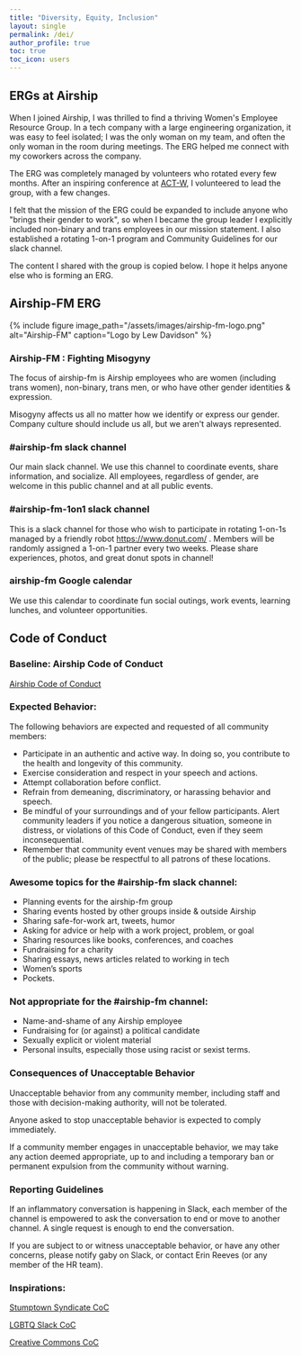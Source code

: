 ```yaml
---
title: "Diversity, Equity, Inclusion"
layout: single
permalink: /dei/
author_profile: true
toc: true
toc_icon: users
---
```



## ERGs at Airship

When I joined Airship, I was thrilled to find a thriving Women's Employee Resource Group. In a tech company with a large engineering organization, it was easy to feel isolated; I was the only woman on my team, and often the only woman in the room during meetings. The ERG helped me connect with my coworkers across the company.

The ERG was completely managed by volunteers who rotated every few months.  After an inspiring conference at [ACT-W](https://national.act-w.org/conference/), I volunteered to lead the group, with a few changes.

I felt that the mission of the ERG could be expanded to include anyone who "brings their gender to work", so when I became the group leader I explicitly included non-binary and trans employees in our mission statement. I also established a rotating 1-on-1 program and Community Guidelines for our slack channel.

The content I shared with the group is copied below.  I hope it helps anyone else who is forming an ERG.

## Airship-FM ERG

{% include figure image_path="/assets/images/airship-fm-logo.png" alt="Airship-FM" caption="Logo by Lew Davidson" %}


### Airship-FM : Fighting Misogyny

The focus of airship-fm is Airship employees who are women (including trans women), non-binary, trans men, or who have other gender identities & expression. 


Misogyny affects us all no matter how we identify or express our gender. Company culture should include us all, but we aren't always represented.


### #airship-fm slack channel

Our main slack channel. We use this channel to coordinate events, share information, and socialize.  All employees, regardless of gender, are welcome in this public channel and at all public events.



### #airship-fm-1on1 slack channel
This is a slack channel for those who wish to participate in rotating 1-on-1s managed by a friendly robot https://www.donut.com/ . Members will be randomly assigned a 1-on-1 partner every two weeks. Please share experiences, photos, and great donut spots in channel!



### airship-fm Google calendar 

We use this calendar to coordinate fun social outings, work events, learning lunches, and volunteer opportunities.


## Code of Conduct


### Baseline: Airship Code of Conduct
[Airship Code of Conduct](http://grow.urbanairship.com/rs/313-QPJ-195/images/Airship-Code-of-Conduct.pdf)

### Expected Behavior:

The following behaviors are expected and requested of all community members:

* Participate in an authentic and active way. In doing so, you contribute to the health and longevity of this community.
* Exercise consideration and respect in your speech and actions.
* Attempt collaboration before conflict.
* Refrain from demeaning, discriminatory, or harassing behavior and speech.
* Be mindful of your surroundings and of your fellow participants. Alert community leaders if you notice a dangerous situation, someone in distress, or violations of this Code of  Conduct, even if they seem inconsequential.
* Remember that community event venues may be shared with members of the public; please be respectful to all patrons of these locations.


### Awesome topics for the #airship-fm slack channel:

* Planning events for the airship-fm group
* Sharing events hosted by other groups inside & outside Airship
* Sharing safe-for-work art, tweets, humor
* Asking for advice or help with a work project, problem, or goal
* Sharing resources like books, conferences, and coaches
* Fundraising for a charity
* Sharing essays, news articles related to working in tech
* Women’s sports
* Pockets. 


### Not appropriate for the #airship-fm channel:

* Name-and-shame of any Airship employee
* Fundraising for (or against) a political candidate
* Sexually explicit or violent material
* Personal insults, especially those using racist or sexist terms.


### Consequences of Unacceptable Behavior

Unacceptable behavior from any community member, including staff and those with decision-making authority, will not be tolerated.

Anyone asked to stop unacceptable behavior is expected to comply immediately.

If a community member engages in unacceptable behavior, we may take any action deemed appropriate, up to and including a temporary ban or permanent expulsion from the community without warning.


### Reporting Guidelines

If an inflammatory conversation is happening in Slack, each member of the channel is empowered to ask the conversation to end or move to another channel. A single request is enough to end the conversation. 

If you are subject to or witness unacceptable behavior, or have any other concerns, please notify gaby on Slack, or contact Erin Reeves (or any member of the HR team).


### Inspirations:


[Stumptown Syndicate CoC](http://stumptownsyndicate.org/code-of-conduct/)

[LGBTQ Slack CoC](https://lgbtq.technology/coc.html)

[Creative Commons CoC](https://wiki.creativecommons.org/wiki/Slack/Code_of_Conduct)
